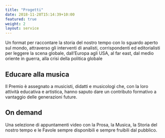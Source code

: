 ```yaml
---
title: "Progetti"
date: 2018-11-28T15:14:39+10:00
featured: true
weight: 2
layout: service
---
```


Un format per raccontare la storia del nostro tempo con lo sguardo aperto sul mondo, attraverso gli interventi di analisti, corrispondenti ed editorialisti per leggere la scena globale, dall’Europa agli USA, al far east, dal medio oriente in guerra, alla crisi della politica globale


## Educare alla musica

Il Premio è assegnato a  musicisti, didatti e musicologi che, con la loro attività educativa e artistica, hanno saputo dare un contributo formativo a vantaggio delle generazioni future.

## On demand

 Una selezione di appuntamenti video con la Prosa, la Musica, la Storia del nostro tempo e le Favole sempre disponibili e sempre fruibili dal pubblico.